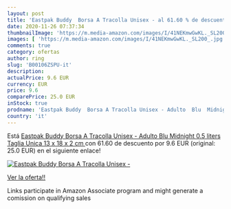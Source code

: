 ```yaml
---
layout: post
title: 'Eastpak Buddy  Borsa A Tracolla Unisex - al 61.60 % de descuento'
date: 2020-11-26 07:37:34
thumbnailImage: 'https://m.media-amazon.com/images/I/41NEKmwGwKL._SL200_.jpg'
images: [ 'https://m.media-amazon.com/images/I/41NEKmwGwKL._SL200_.jpg' ]
comments: true
category: ofertas
author: ring
slug: 'B00106ZSPU-it'
description:
actualPrice: 9.6 EUR
currency: EUR
price: 9.6
comparePrice: 25.0 EUR
inStock: true
prodname: 'Eastpak Buddy  Borsa A Tracolla Unisex - Adulto  Blu  Midnight   0.5 liters  Taglia Unica  13 x 18 x 2 cm '
country: 'it'
---
```


Está [Eastpak Buddy  Borsa A Tracolla Unisex - Adulto  Blu  Midnight   0.5 liters  Taglia Unica  13 x 18 x 2 cm ](https://www.amazon.it/dp/B00106ZSPU/?tag=tolees00-21) con 61.60 de descuento por 9.6 EUR (original: 25.0 EUR) en el siguiente enlace!

[![Eastpak Buddy  Borsa A Tracolla Unisex -](https://m.media-amazon.com/images/I/41NEKmwGwKL._SL200_.jpg)](https://www.amazon.it/dp/B00106ZSPU/?tag=tolees00-21)

[Ver la oferta!!](https://www.amazon.it/dp/B00106ZSPU/?tag=tolees00-21)

Links participate in Amazon Associate program and might generate a comission on qualifying sales


